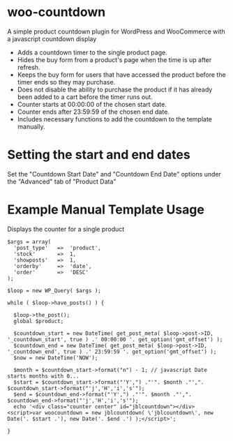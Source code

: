 # woo-countdown
A simple product countdown plugin for WordPress and WooCommerce with a javascript countdown display

* Adds a countdown timer to the single product page.
* Hides the buy form from a product's page when the time is up after refresh.
* Keeps the buy form for users that have accessed the product before the timer ends so they may purchase.
* Does not disable the ability to purchase the product if it has already been added to a cart before the timer runs out.
* Counter starts at 00:00:00 of the chosen start date.
* Counter ends after 23:59:59 of the chosen end date.
* Includes necessary functions to add the countdown to the template manually.

# Setting the start and end dates
Set the "Countdown Start Date" and "Countdown End Date" options under the "Advanced" tab of  "Product Data" 

# Example Manual Template Usage

Displays the counter for a single product

```
$args = array(
  'post_type'   =>  'product',
  'stock'       =>  1,
  'showposts'   =>  1,
  'orderby'     =>  'date',
  'order'       =>  'DESC'
);

$loop = new WP_Query( $args );

while ( $loop->have_posts() ) {

  $loop->the_post();
  global $product;

  $countdown_start = new DateTime( get_post_meta( $loop->post->ID, '_countdown_start', true ) .' 00:00:00 '. get_option('gmt_offset') );
  $countdown_end = new DateTime( get_post_meta( $loop->post->ID, '_countdown_end', true ) .' 23:59:59 '. get_option('gmt_offset') );
  $now = new DateTime('NOW');

  $month = $countdown_start->format("n") - 1; // javascript Date starts months with 0...
  $start = $countdown_start->format("'Y',") ."'". $month ."',". $countdown_start->format("'j','H','i','s'");
  $end = $countdown_end->format("'Y',") ."'". $month ."',". $countdown_end->format("'j','H','i','s'");
  echo '<div class="counter center" id="jblcountdown"></div><script>var woocountdown = new jblcountdown( \'jblcountdown\', new Date('. $start .'), new Date('. $end .') );</script>';
  
}
```
